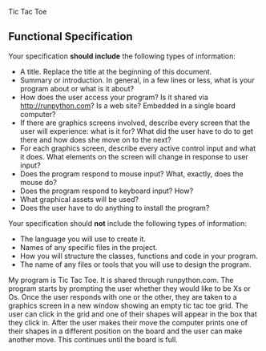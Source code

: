 Tic Tac Toe


## Functional Specification


Your specification **should include** the following types of information:

* A title. Replace the title at the beginning of this document.
* Summary or introduction. In general, in a few lines or less, what is your program about or what is it about?
* How does the user access your program? Is it shared via http://runpython.com? Is a web site? Embedded in 
  a single board computer? 
* If there are graphics screens involved, describe every screen that the user will experience: what is it for? 
  What did the user have to do to get there and how does she move on to the next?
* For each graphics screen, describe every active control input and what it does. What elements on the screen will
  change in response to user input?
* Does the program respond to mouse input? What, exactly, does the mouse do?
* Does the program respond to keyboard input? How?
* What graphical assets will be used?
* Does the user have to do anything to install the program?

Your specification should **not** include the following types of information:

* The language you will use to create it.
* Names of any specific files in the project.
* How you will structure the classes, functions and code in your program.
* The name of any files or tools that you will use to design the program.


My program is Tic Tac Toe. It is shared through runpython.com. The program starts by prompting the user whether they would like to be Xs or Os. Once the user responds with one or the other, they are taken to a graphics screen in a new window showing an empty tic tac toe grid. The user can click in the grid and one of their shapes will appear in the box that they click in. After the user makes their move the computer prints one of their shapes in a different position on the board and the user can make another move. This continues until the board is full. 
